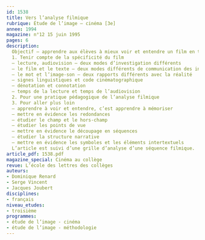 ```yaml
---
id: 1538
title: Vers l’analyse filmique 
rubrique: Étude de l’image – cinéma [3e]
annee: 1994
magazine: n°12 15 juin 1995
pages: 6
description: 
  Objectif – apprendre aux élèves à mieux voir et entendre un film en tant que fait de langage avec ses codes spécifiques et fait de culture contemporain.
  1. Tenir compte de la spécificité du film
  – lecture, audiovision – deux modes d’investigation différents
  – le film et le texte – deux modes différents de communication des informations
  – le mot et l’image-son – deux rapports différents avec la réalité
  – signes linguistiques et code cinématographique
  – dénotation et connotation
  – temps de la lecture et temps de l’audiovision
  2. Pour une pratique pédagogique de l’analyse filmique
  3. Pour aller plus loin
  – apprendre à voir et entendre, c’est apprendre à mémoriser
  – mettre en évidence les redondances
  – étudier le champ et le hors-champ
  – étudier les points de vue
  – mettre en évidence le découpage en séquences
  – étudier la structure narrative
  – mettre en évidence les symboles et les éléments intertextuels
  L’article est suivi d’une grille d’analyse d’une séquence filmique.
article_pdf: 1538.pdf
magazine_special: Cinéma au collège
revue: L’école des lettres des collèges
auteurs:
- Dominique Renard
- Serge Vincent
- Jacques Joubert
disciplines:
- français
niveau_etudes:
- troisième
programmes:
- étude de l’image - cinéma
- étude de l’image - méthodologie
---
```

